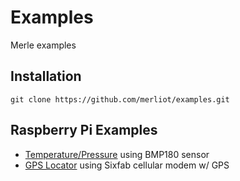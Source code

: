 # Examples
Merle examples

## Installation
```
git clone https://github.com/merliot/examples.git
```

## Raspberry Pi Examples
* [Temperature/Pressure](https://github.com/merliot/examples/tree/main/bmp180) using BMP180 sensor
* [GPS Locator](https://github.com/merliot/examples/tree/main/gps) using Sixfab cellular modem w/ GPS
